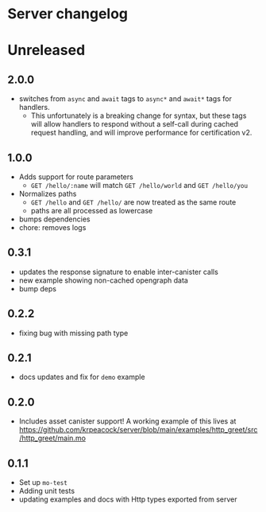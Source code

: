# Server changelog

# Unreleased

## 2.0.0

- switches from `async` and `await` tags to `async*` and `await*` tags for handlers.
  - This unfortunately is a breaking change for syntax, but these tags will allow handlers to respond without a self-call during cached request handling, and will improve performance for certification v2.

## 1.0.0

- Adds support for route parameters
  - `GET /hello/:name` will match `GET /hello/world` and `GET /hello/you`
- Normalizes paths
    - `GET /hello` and `GET /hello/` are now treated as the same route
    - paths are all processed as lowercase
- bumps dependencies
- chore: removes logs

## 0.3.1

- updates the response signature to enable inter-canister calls
- new example showing non-cached opengraph data
- bump deps

## 0.2.2

- fixing bug with missing path type

## 0.2.1

- docs updates and fix for `demo` example

## 0.2.0

- Includes asset canister support! A working example of this lives at https://github.com/krpeacock/server/blob/main/examples/http_greet/src/http_greet/main.mo

## 0.1.1

- Set up `mo-test`
- Adding unit tests
- updating examples and docs with Http types exported from server

